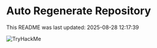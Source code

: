 # Auto Regenerate Repository

This README was last updated: 2025-08-28 12:17:39

 ![TryHackMe](https://tryhackme.com/badge/533634)